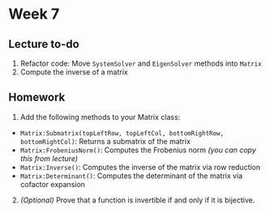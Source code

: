 # Week 7

## Lecture to-do
1. Refactor code: Move `SystemSolver` and `EigenSolver` methods into `Matrix`
2. Compute the inverse of a matrix

## Homework
1. Add the following methods to your Matrix class:
* `Matrix:Submatrix(topLeftRow, topLeftCol, bottomRightRow, bottomRightCol)`: Returns a submatrix of the matrix
* `Matrix:FrobeniusNorm()`: Computes the Frobenius norm *(you can copy this from lecture)*
* `Matrix:Inverse()`: Computes the inverse of the matrix via row reduction
* `Matrix:Determinant()`: Computes the determinant of the matrix via cofactor expansion
2. *(Optional)* Prove that a function is invertible if and only if it is bijective.
